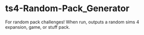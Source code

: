 # ts4-Random-Pack_Generator
For random pack challenges! When run, outputs a random sims 4 expansion, game, or stuff pack. 

